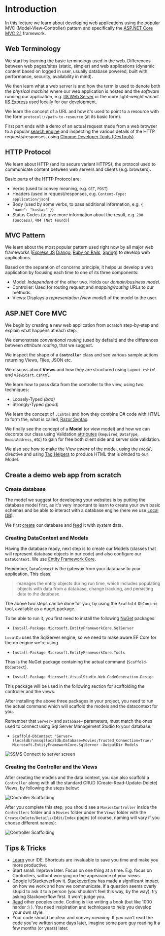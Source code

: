 # Introduction
In this lecture we learn about developing web applications using the popular MVC (Model-View-Controller) pattern and specifically the [ASP.NET Core MVC 2.1](https://docs.microsoft.com/en-us/aspnet/core/?view=aspnetcore-2.1) framework.

## Web Terminology

We start by learning the basic terminology used in the web. Differences between web pages/sites (static, simpler) and web applications (dynamic content based on logged in user, usually database powered, built with performance, security, availability in mind).

We then learn what a web server is and how the term is used to denote both the *physical machine* where our web application is hosted and the *software* running our application, e.g. [IIS Web Server](https://docs.microsoft.com/en-us/iis/get-started/introduction-to-iis/iis-web-server-overview) or the more light-weight variant [IIS Express](https://docs.microsoft.com/en-us/iis/extensions/introduction-to-iis-express/iis-express-overview) used locally for our development.

We learn the concept of a URL and how it's used to point to a resource with the form `protocol://path-to-resource` (at its basic form).

First part ends with a demo of an actual request made from a web browser to a popular [search engine](`http://google.com`) and inspecting the various details of the HTTP requests/responses, using [Chrome Developer Tools (DevTools)](https://developers.google.com/web/tools/chrome-devtools/).

## HTTP Protocol

We learn about HTTP (and its secure variant HTTPS), the protocol used to communicate content between web servers and clients (e.g. browsers).

Basic parts of the HTTP Protocol are:

- Verbs (used to convey meaning, e.g. `GET`, `POST`)
- Headers (used in request/responses, e.g. `Content-Type: application/json`)
- Body (used by some verbs, to pass additional information, e.g. `{ "name": "kostas" }`)
- Status Codes (to give more information about the result, e.g. `200 (Success)`, `404 (Not Found)`)

## MVC Pattern

We learn about the most popular pattern used right now by all major web frameworks ([Express JS](https://expressjs.com/) [Django](https://www.djangoproject.com/), [Ruby on Rails](https://rubyonrails.org/), [Spring](https://rubyonrails.org/)) to develop web applications.

Based on the separation of concerns principle, it helps us develop a web application by focusing each time to one of its three components:

- Model: *Independent* of the other two. Holds our *domain/business model*.
- Controller: Used for routing request and *mapping/routing* URLs to our methods.
- Views: Displays a *representation (view model)* of the model to the user.

## ASP.NET Core MVC

We begin by creating a new web application from scratch step-by-step and explain what happens at each step.

We demonstrate *conventional routing* (used by default) and the differences between *attribute routing*, that we suggest.

We inspect the shape of a **`Controller`** class and see various sample actions returning Views, Files, JSON etc.

We discuss about **Views** and how they are structured using `Layout.cshtml` and `ViewStart.cshtml`.

We learn how to pass data from the controller to the view, using two techniques:
- Loosely-Typed *(bad)*
- Strongly-Typed *(good)*

We learn the concept of `.cshtml` and how they combine C# code with HTML to form the, what is called, [Razor Syntax](https://docs.microsoft.com/en-us/aspnet/core/mvc/views/razor?view=aspnetcore-2.1).

We finally see the concept of a **Model** (or view model) and how we can decorate our class using Validation [attributes](https://docs.microsoft.com/en-us/dotnet/csharp/programming-guide/concepts/attributes/) (`Required`, `DataType`, `EmailAddress`, etc) to gain for free both client side and server side validation.

We also see how to make the View *aware* of the model, using the `@model` directive and using [Tag Helpers](https://docs.microsoft.com/en-us/aspnet/core/mvc/views/tag-helpers/intro?view=aspnetcore-2.1) to produce HTML that is *binded* to our Model.

## Create a demo web app from scratch

### Create database

The model we suggest for developing your websites is by putting the database model first, as it's very important to learn to create your own basic schemas and be able to interact with a database engine (here we use [Local DB](https://docs.microsoft.com/en-us/sql/database-engine/configure-windows/sql-server-2016-express-localdb?view=sql-server-2017)).

We first [create](https://github.com/dotnet-academy/Mvc/blob/master/src/sql/MoviesDb.sql)  our database and [feed](https://github.com/dotnet-academy/Mvc/blob/master/src/sql/MoviesFeed.sql) it with *system* data.

### Creating DataContext and Models

Having the database ready, next step is to create our Models (classes that will represent database objects in our code) and also configure our `DataContext`. We use [Entity Framework Core](https://docs.microsoft.com/en-us/ef/core/).

Remember, `DataContext` is the gateway from your database to your application. This class:

> manages the entity objects during run time, which includes populating objects with data from a database, change tracking, and persisting data to the database.

The above two steps can be done for you, by using the `Scaffold-DbContext` tool, available as a nuget package.

To be able to run it, you first need to install the following [NuGet](https://docs.microsoft.com/en-us/nuget/what-is-nuget) packages:

- `Install-Package Microsoft.EntityFrameworkCore.SqlServer` 

`LocalDb` uses the SqlServer engine, so we need to make aware EF Core for the db engine we're using.

- `Install-Package Microsoft.EntityFrameworkCore.Tools`

Thas is the NuGet package containing the actual command (`Scaffold-DbContext`).

- `Install-Package Microsoft.VisualStudio.Web.CodeGeneration.Design`

This package will be used in the following section for scaffolding the controller and the views.

After installing the above three packages in your project, you need to run the actual command which will scaffold the models and the datacontext for you.

Remember that `Server=` and `Database=` parameters, must match the ones used to connect using Sql Server Management Studio to your database:

- `Scaffold-DbContext "Server=(localdb)\mssqllocaldb;Database=Movies;Trusted_Connection=True;" Microsoft.EntityFrameworkCore.SqlServer -OutputDir Models`


![SSMS Connect to server screen](/img/sql-server.png)

### Creating the Controller and the Views

After creating the models and the data context, you can also scaffold a `Controller` along with all the standard CRUD (Create-Read-Update-Delete) Views, by following the steps below:

![Controller Scaffolding](/img/controller-scaffolding.gif)

After you complete this step, you should see a `MoviesController` inside the `Controllers` folder and a `Movies` folder under the `Views` folder with the `Create/Delete/Details/Edit/Index` pages (of course, naming will vary if you choose different names):

![Controller Scaffolding](/img/controller-scaffolding-after.png)

## Tips & Tricks

- [Learn](http://visualstudioshortcuts.com/2017/) your IDE. Shortcuts are invaluable to save you time and make you more productive.
- Start small. Improve later. Focus on one thing at a time. E.g. focus on Controllers, without worrying on the appearance of your views.
- Google it/Stackoverflow it. [Stackoverflow](https://stackoverflow.com/) has made a significant impact on how we work and how we communicate. If a question seems overly stupid to ask it to a person (you shouldn't feel this way, by the way), try asking Stackoverflow first. It won't judge you.
- [Read](https://github.com/) other peoples code. Coding is like writing a book (but like 1000 harder :) ). You need insipiration and techniques to help you develop your own style.
- Your code should be clear and convey *meaning*. If *you* can't read the code you've written some days later, imagine some pure guy reading it a few months (or years) later.